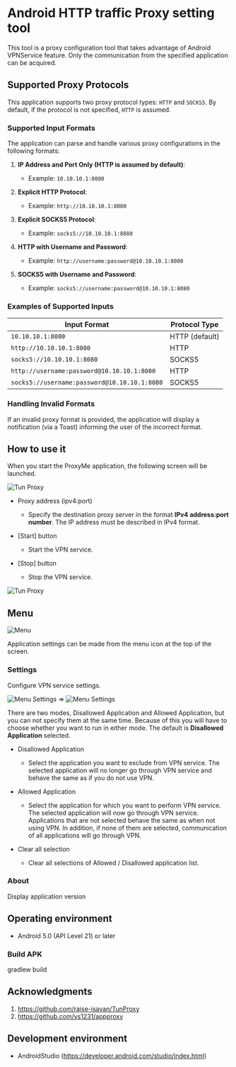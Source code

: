Android HTTP traffic Proxy setting tool
=============


This tool is a proxy configuration tool that takes advantage of Android VPNService feature. 
Only the communication from the specified application can be acquired.

## Supported Proxy Protocols

This application supports two proxy protocol types: `HTTP` and `SOCKS5`. By default, if the protocol is not specified, `HTTP` is assumed.

### Supported Input Formats

The application can parse and handle various proxy configurations in the following formats:

1. **IP Address and Port Only (HTTP is assumed by default)**:
   - Example: `10.10.10.1:8080`

2. **Explicit HTTP Protocol**:
   - Example: `http://10.10.10.1:8080`

3. **Explicit SOCKS5 Protocol**:
   - Example: `socks5://10.10.10.1:8080`

4. **HTTP with Username and Password**:
   - Example: `http://username:password@10.10.10.1:8080`

5. **SOCKS5 with Username and Password**:
   - Example: `socks5://username:password@10.10.10.1:8080`

### Examples of Supported Inputs

| Input Format                                         | Protocol Type |
|------------------------------------------------------|---------------|
| `10.10.10.1:8080`                                    | HTTP (default)|
| `http://10.10.10.1:8080`                             | HTTP          |
| `socks5://10.10.10.1:8080`                           | SOCKS5        |
| `http://username:password@10.10.10.1:8080`           | HTTP          |
| `socks5://username:password@10.10.10.1:8080`         | SOCKS5        |

### Handling Invalid Formats

If an invalid proxy format is provided, the application will display a notification (via a Toast) informing the user of the incorrect format.

## How to use it

When you start the ProxyMe application, the following screen will be launched.

![Tun Proxy](images/1.png)

* Proxy address (ipv4:port)
  * Specify the destination proxy server in the format **IPv4 address:port number**.
    The IP address must be described in IPv4 format.

* [Start] button
  * Start the VPN service.
* [Stop] button
  * Stop the VPN service.

![Tun Proxy](images/2.png)

## Menu

![Menu](images/3.png)

Application settings can be made from the menu icon at the top of the screen.

### Settings

Configure VPN service settings.

![Menu Settings](images/3.png) ⇒ ![Menu Settings](images/4.png)

There are two modes, Disallowed Application and Allowed Application, but you can not specify them at the same time.
Because of this you will have to choose whether you want to run in either mode.
The default is **Disallowed Application** selected.

* Disallowed Application
  * Select the application you want to exclude from VPN service.
    The selected application will no longer go through VPN service and behave the same as if you do not use VPN.

* Allowed Application
  * Select the application for which you want to perform VPN service.
    The selected application will now go through VPN service.
    Applications that are not selected behave the same as when not using VPN.
    In addition, if none of them are selected, communication of all applications will go through VPN.

* Clear all selection
  * Clear all selections of Allowed / Disallowed application list.



### About
Display application version

## Operating environment

* Android 5.0 (API Level 21) or later

### Build APK
 gradlew build


## Acknowledgments

1. https://github.com/raise-isayan/TunProxy
2. https://github.com/ys1231/appproxy


## Development environment

* AndroidStudio (https://developer.android.com/studio/index.html)
